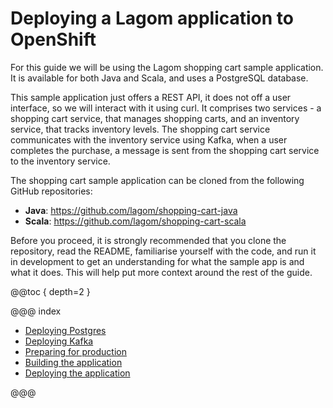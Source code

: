 # Deploying a Lagom application to OpenShift

For this guide we will be using the Lagom shopping cart sample application. It is available for both Java and Scala, and uses a PostgreSQL database.

This sample application just offers a REST API, it does not off a user interface, so we will interact with it using curl. It comprises two services - a shopping cart service, that manages shopping carts, and an inventory service, that tracks inventory levels. The shopping cart service communicates with the inventory service using Kafka, when a user completes the purchase, a message is sent from the shopping cart service to the inventory service.

The shopping cart sample application can be cloned from the following GitHub repositories:

* **Java**: https://github.com/lagom/shopping-cart-java
* **Scala**: https://github.com/lagom/shopping-cart-scala

Before you proceed, it is strongly recommended that you clone the repository, read the README, familiarise yourself with the code, and run it in development to get an understanding for what the sample app is and what it does. This will help put more context around the rest of the guide.

@@toc { depth=2 }

@@@ index

* [Deploying Postgres](deploying-postgres.md)
* [Deploying Kafka](deploying-kafka.md)
* [Preparing for production](preparing-for-production.md)
* [Building the application](building.md)
* [Deploying the application](deploying.md)

@@@
